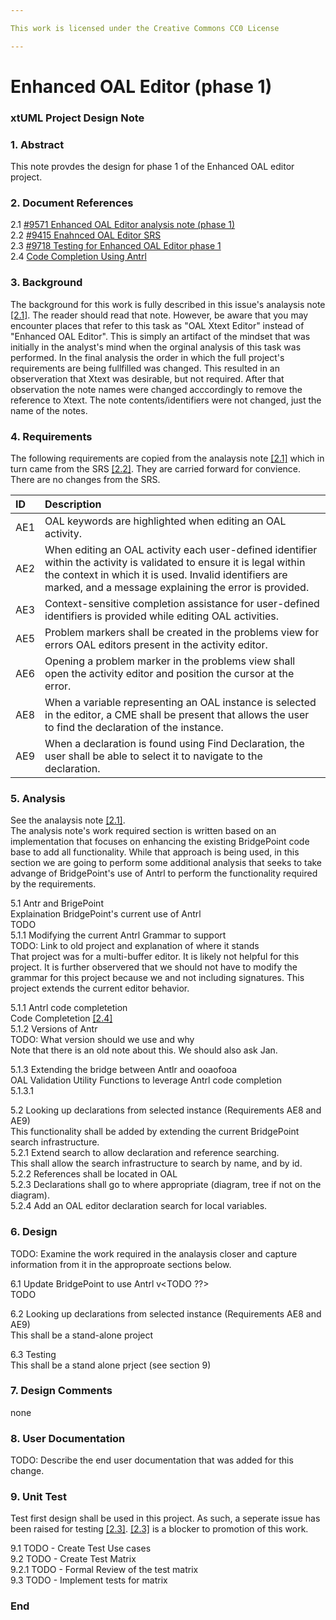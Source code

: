 ```yaml
---

This work is licensed under the Creative Commons CC0 License

---
```


# Enhanced OAL Editor (phase 1)
### xtUML Project Design Note

### 1. Abstract

This note provdes the design for phase 1 of the Enhanced OAL editor project. 

### 2. Document References

<a id="2.1"></a>2.1 [#9571 Enhanced OAL Editor analysis note (phase 1)](9571_oal_xtext_editor_option2_ant.md)  
<a id="2.2"></a>2.2 [#9415 Enahnced OAL Editor SRS](https://docs.google.com/document/d/1gbqKooXBE5xBIv5bSS86pKOMKLS_W4t0GTjUfpvQvIY/edit)  
<a id="2.3"></a>2.3 [#9718 Testing for Enhanced OAL Editor phase 1](https://support.onefact.net/issues/9718)  
<a id="2.4"></a>2.4 [Code Completion Using Antrl](http://www.soft-gems.net/index.php/tools/47-universal-code-completion-using-antlr)  


### 3. Background

The background for this work is fully described in this issue's analaysis note [[2.1]](#2.1). The reader should read that note. However, be aware that you may encounter places that refer to this task as "OAL Xtext Editor" instead of "Enhanced OAL Editor". This is simply an artifact of the mindset that was initially in the analyst's mind when the orginal analysis of this task was performed. In the final analysis the order in which the full project's requirements are being fullfilled was changed. This resulted in an observeration that Xtext was desirable, but not required. After that observation the note names were changed acccordingly to remove the reference to Xtext. The note contents/identifiers were not changed, just the name of the notes.

### 4. Requirements

The following requirements are copied from the analaysis note [[2.1]](#2.1) which in turn came from the SRS [[2.2]](#2.2). They are carried forward for convience. There are no changes from the SRS.  

| ID  | Description                                                                                                                                                  |
|:----|:-------------------------------------------------------------------------------------------------------------------------------------------------------------|
| AE1 | OAL keywords are highlighted when editing an OAL activity.                                                                                                   |
| AE2 | When editing an OAL activity each user-defined identifier within the activity is validated to ensure it is legal within the context in which it is used.  Invalid identifiers are marked, and a message explaining the error is provided. |
| AE3 | Context-sensitive completion assistance for user-defined identifiers is provided while editing OAL activities.                                               |
| AE5 | Problem markers shall be created in the problems view for errors OAL editors present in the activity editor.                                                 |
| AE6 | Opening a problem marker in the problems view shall open the activity editor and position the cursor at the error.                                           |
| AE8 | When a variable representing an OAL instance is selected in the editor, a CME shall be present that allows the user to find the declaration of the instance. |
| AE9 | When a declaration is found using Find Declaration, the user shall be able to select it to navigate to the declaration.                                      |



### 5. Analysis

See the analaysis note [[2.1]](#2.1).  
The analysis note's work required section is written based on an implementation that focuses on enhancing the existing BridgePoint code base to add all functionality. While that approach is being used, in this section we are going to perform some additional analysis that seeks to take advange of BridgePoint's use of Antrl to perform the functionality required by the requirements. 

5.1 Antr and BrigePoint  
Explaination BridgePoint's current use of Antrl  
TODO  
5.1.1 Modifying the current Antrl Grammar to support  
TODO: Link to old project and explanation of where it stands  
That project was for a multi-buffer editor. It is likely not helpful for this project. It is further observered that we should not have to modify the grammar for this project because we and not including signatures. This project extends the current editor behavior.  

5.1.1 Antrl code completetion    
Code Completetion [[2.4]](#2.4)  
5.1.2 Versions of Antr  
TODO: What version should we use and why    
Note that there is an old note about this. We should also ask Jan.  

5.1.3 Extending the bridge between Antlr and ooaofooa  
OAL Validation Utility Functions to leverage Antrl code completion  
5.1.3.1  

5.2 Looking up declarations from selected instance (Requirements AE8 and AE9)  
This functionality shall be added by extending the current BridgePoint search infrastructure.  
5.2.1 Extend search to allow declaration and reference searching.  
This shall allow the search infrastructure to search by name, and by id.  
5.2.2 References shall be located in OAL  
5.2.3 Declarations shall go to where appropriate (diagram, tree if not on the diagram).  
5.2.4 Add an OAL editor declaration search for local variables.    



### 6. Design  

TODO:
Examine the work required in the analaysis closer and capture information from it in the approproate sections below.

6.1  Update BridgePoint to use Antrl v<TODO ??>  
TODO  

6.2 Looking up declarations from selected instance (Requirements AE8 and AE9)  
This shall be a stand-alone project  

6.3 Testing  
This shall be a stand alone prject (see section 9) 


### 7. Design Comments

none

### 8. User Documentation

TODO: Describe the end user documentation that was added for this change. 

### 9. Unit Test

Test first design shall be used in this project. As such, a seperate issue has been raised for 
testing [[2.3]](#2.3). [[2.3]](#2.3) is a blocker to promotion of this work. 

9.1 TODO - Create Test Use cases  
9.2 TODO - Create Test Matrix  
9.2.1 TODO - Formal Review of the test matrix  
9.3 TODO - Implement tests for matrix  

### End
